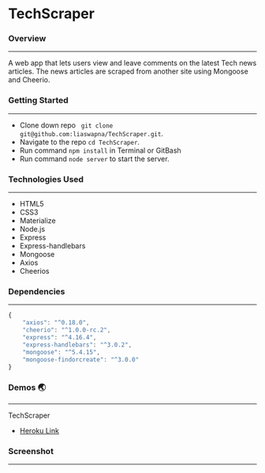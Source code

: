 # TechScraper

### Overview
---
A web app that lets users view and leave comments on the latest Tech news articles. The news articles are scraped from another site using Mongoose and Cheerio.

### Getting Started
---
* Clone down repo ``` git clone git@github.com:liaswapna/TechScraper.git```.
* Navigate to the repo ```cd TechScraper```.
* Run command ```npm install``` in Terminal or GitBash
* Run command ```node server``` to start the server.

### Technologies Used
---
* HTML5
* CSS3
* Materialize
* Node.js
* Express
* Express-handlebars
* Mongoose
* Axios
* Cheerios


### Dependencies
---
```js
{
    "axios": "^0.18.0",
    "cheerio": "^1.0.0-rc.2",
    "express": "^4.16.4",
    "express-handlebars": "^3.0.2",
    "mongoose": "^5.4.15",
    "mongoose-findorcreate": "^3.0.0"
}
```

### Demos :earth_asia:
---
TechScraper
* [Heroku Link](https://tech-scraper-lia.herokuapp.com/)

### Screenshot
---


